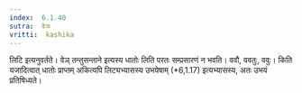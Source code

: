 ```yaml
---
index:  6.1.40
sutra:  वेञः
vritti:  kashika 
---
```


लिटि इत्यनुवर्तते। वेञ् तन्तुसन्ताने इत्यस्य धातोः लिति परतः सम्प्रसारणं न भवति। ववौ, ववतुः, ववुः। किति यजादित्वात् धातोः प्राप्तम् अकित्यपि लिट्यभ्यासस्य उभयेषाम् (*6,1.17) इत्यभ्यासस्य, अतः उभयं प्रतिषिध्यते।

